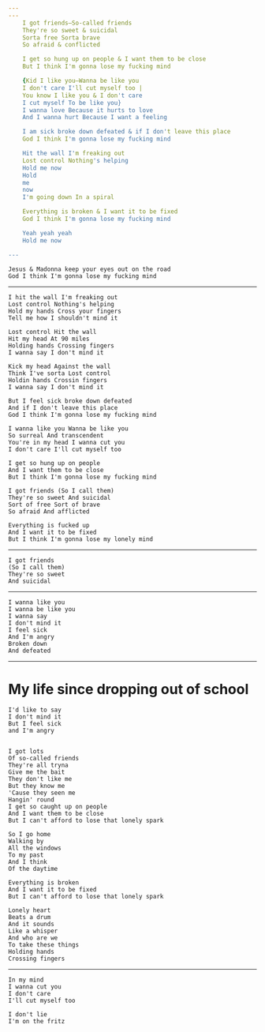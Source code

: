 ```yaml
---
---
    I got friends—So-called friends 
    They're so sweet & suicidal
    Sorta free Sorta brave
    So afraid & conflicted

    I get so hung up on people & I want them to be close 
    But I think I'm gonna lose my fucking mind 

    {Kid I like you—Wanna be like you
    I don't care I'll cut myself too |
    You know I like you & I don't care 
    I cut myself To be like you}
    I wanna love Because it hurts to love
    And I wanna hurt Because I want a feeling 

    I am sick broke down defeated & if I don't leave this place 
    God I think I'm gonna lose my fucking mind 

    Hit the wall I'm freaking out 
    Lost control Nothing's helping 
    Hold me now 
    Hold 
    me 
    now
    I'm going down In a spiral

    Everything is broken & I want it to be fixed 
    God I think I'm gonna lose my fucking mind

    Yeah yeah yeah
    Hold me now 

---
```


    Jesus & Madonna keep your eyes out on the road
    God I think I'm gonna lose my fucking mind

---

    I hit the wall I'm freaking out
    Lost control Nothing's helping
    Hold my hands Cross your fingers 
    Tell me how I shouldn't mind it

    Lost control Hit the wall
    Hit my head At 90 miles
    Holding hands Crossing fingers 
    I wanna say I don't mind it

    Kick my head Against the wall
    Think I've sorta Lost control 
    Holdin hands Crossin fingers
    I wanna say I don't mind it

    But I feel sick broke down defeated 
    And if I don't leave this place 
    God I think I'm gonna lose my fucking mind

    I wanna like you Wanna be like you 
    So surreal And transcendent 
    You're in my head I wanna cut you 
    I don't care I'll cut myself too

    I get so hung up on people 
    And I want them to be close 
    But I think I'm gonna lose my fucking mind

    I got friends (So I call them)
    They're so sweet And suicidal
    Sort of free Sort of brave
    So afraid And afflicted 

    Everything is fucked up
    And I want it to be fixed
    But I think I'm gonna lose my lonely mind

---

    I got friends
    (So I call them)
    They're so sweet 
    And suicidal


---

    I wanna like you
    I wanna be like you
    I wanna say
    I don't mind it
    I feel sick
    And I'm angry
    Broken down 
    And defeated


---

My life since dropping out of school
===========================

    I'd like to say
    I don't mind it
    But I feel sick
    and I'm angry


    I got lots
    Of so-called friends 
    They're all tryna
    Give me the bait 
    They don't like me 
    But they know me
    'Cause they seen me 
    Hangin' round 
    I get so caught up on people 
    And I want them to be close
    But I can't afford to lose that lonely spark

    So I go home 
    Walking by
    All the windows 
    To my past
    And I think 
    Of the daytime 

    Everything is broken 
    And I want it to be fixed
    But I can't afford to lose that lonely spark

    Lonely heart 
    Beats a drum
    And it sounds
    Like a whisper 
    And who are we
    To take these things 
    Holding hands 
    Crossing fingers 

---

    In my mind 
    I wanna cut you 
    I don't care 
    I'll cut myself too

    I don't lie
    I'm on the fritz
